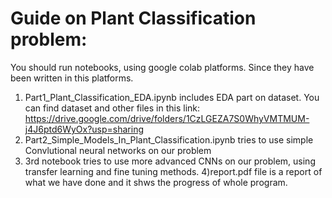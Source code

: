 # Guide on Plant Classification problem:
You should run notebooks, using google colab platforms. Since they have been written in this platforms.

1) Part1_Plant_Classification_EDA.ipynb includes EDA part on dataset. You can find dataset and other files in this link: <https://drive.google.com/drive/folders/1CzLGEZA7S0WhyVMTMUM-j4J6ptd6WyOx?usp=sharing>
2) Part2_Simple_Models_In_Plant_Classification.ipynb tries to use simple Convlutional neural networks on our problem
3) 3rd notebook tries to use more advanced CNNs on our problem, using transfer learning and fine tuning methods.
4)report.pdf file is a report of what we have done and it shws the progress of whole program.

